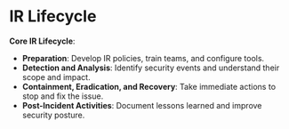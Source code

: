 # IR Lifecycle

**Core IR Lifecycle**:

* **Preparation**: Develop IR policies, train teams, and configure tools.
* **Detection and Analysis**: Identify security events and understand their scope and impact.
* **Containment, Eradication, and Recovery**: Take immediate actions to stop and fix the issue.
* **Post-Incident Activities**: Document lessons learned and improve security posture.
